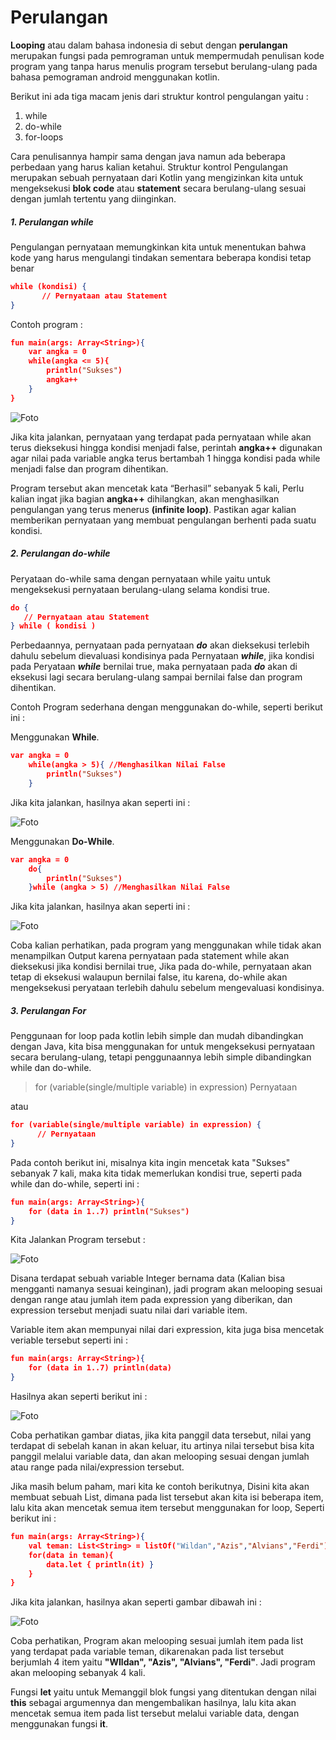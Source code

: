 # Perulangan

**Looping** atau dalam bahasa indonesia di sebut dengan **perulangan** merupakan fungsi pada pemrograman untuk mempermudah penulisan kode program yang tanpa harus menulis program tersebut berulang-ulang pada bahasa pemograman android menggunakan kotlin.

<p>Berikut ini ada tiga macam jenis dari struktur kontrol pengulangan yaitu :</p>

1. while
2. do-while
3. for-loops

Cara penulisannya hampir sama dengan java namun ada beberapa perbedaan yang harus kalian ketahui. Struktur kontrol Pengulangan merupakan sebuah pernyataan dari Kotlin yang mengizinkan kita untuk mengeksekusi **blok code** atau **statement** secara berulang-ulang sesuai dengan jumlah tertentu yang diinginkan.

##### 1. Perulangan while

Pengulangan pernyataan memungkinkan kita untuk menentukan bahwa kode yang harus mengulangi tindakan sementara beberapa kondisi tetap benar

```json
while (kondisi) {
       // Pernyataan atau Statement
}
```

<p>Contoh program :</p>

```json
fun main(args: Array<String>){
    var angka = 0
    while(angka <= 5){
        println("Sukses")
        angka++
    }
}
```

![Foto](https://4.bp.blogspot.com/-pTkMSw6J8dI/WUUIDg--6VI/AAAAAAAAB4Q/XkWFW-G6rOM3lPFsXdV3d_q38OpMbMd8QCLcBGAs/s1600/Kotlin-Looping-Example1-min.jpg)

Jika kita jalankan, pernyataan yang terdapat pada pernyataan while akan terus dieksekusi hingga kondisi menjadi false, perintah **angka++** digunakan agar nilai pada variable angka terus bertambah 1 hingga kondisi pada while menjadi false dan program dihentikan.

Program tersebut akan mencetak kata “Berhasil” sebanyak 5 kali, Perlu kalian ingat jika bagian **angka++** dihilangkan, akan menghasilkan pengulangan yang terus menerus **(infinite loop)**. Pastikan agar kalian memberikan pernyataan yang membuat pengulangan berhenti pada suatu kondisi.

##### 2. Perulangan do-while

Peryataan do-while sama dengan pernyataan while yaitu untuk mengeksekusi pernyataan berulang-ulang selama kondisi true.

```json
do {
   // Pernyataan atau Statement
} while ( kondisi )
```

Perbedaannya, pernyataan pada pernyataan **_do_** akan dieksekusi terlebih dahulu sebelum dievaluasi kondisinya pada Pernyataan **_while_**, jika kondisi pada Peryataan **_while_** bernilai true, maka pernyataan pada **_do_** akan di eksekusi lagi secara berulang-ulang sampai bernilai false dan program dihentikan.

<p>Contoh Program sederhana dengan menggunakan do-while, seperti berikut ini : </p>

Menggunakan **While**.

```json
var angka = 0
    while(angka > 5){ //Menghasilkan Nilai False
        println("Sukses")
    }
```

<p>Jika kita jalankan, hasilnya akan seperti ini :</p>

![Foto](https://4.bp.blogspot.com/-LLnVnyvq3Z4/WUUqINF8aeI/AAAAAAAAB4k/RFHvvZgxzEEK-9O_0sUUvTW_Mqym4LYtACLcBGAs/s1600/Kotlin-Looping-Example3-min.jpg)

Menggunakan **Do-While**.

```json
var angka = 0
    do{
        println("Sukses")
    }while (angka > 5) //Menghasilkan Nilai False
```

<p>Jika kita jalankan, hasilnya akan seperti ini :</p>

![Foto](https://4.bp.blogspot.com/-oO1nMUuzEm8/WUUqChC0agI/AAAAAAAAB4g/r8VYOn6rxnYO0HawlfndMlSjakeDANGlACEwYBhgL/s1600/Kotlin-Looping-Example2-min.jpg)

Coba kalian perhatikan, pada program yang menggunakan while tidak akan menampilkan Output karena pernyataan pada statement while akan dieksekusi jika kondisi bernilai true, Jika pada do-while, pernyataan akan tetap di eksekusi walaupun bernilai false, itu karena, do-while akan mengeksekusi peryataan terlebih dahulu sebelum mengevaluasi kondisinya.

##### 3. Perulangan For

Penggunaan for loop pada kotlin lebih simple dan mudah dibandingkan dengan Java, kita bisa menggunakan for untuk mengeksekusi pernyataan secara berulang-ulang, tetapi penggunaannya lebih simple dibandingkan while dan do-while.

> for (variable(single/multiple variable) in expression) Pernyataan

atau

```json
for (variable(single/multiple variable) in expression) {
      // Pernyataan
}
```

Pada contoh berikut ini, misalnya kita ingin mencetak kata "Sukses" sebanyak 7 kali, maka kita tidak memerlukan kondisi true, seperti pada while dan do-while, seperti ini :

```json
fun main(args: Array<String>){
    for (data in 1..7) println("Sukses")
}
```

<p> Kita Jalankan Program tersebut : </p>

![Foto](https://3.bp.blogspot.com/-naLowm54Aqc/WUWerM_8-oI/AAAAAAAAB44/HzT9NXOJNccQxk5d9GX3UbAKFyAz3WsmACLcBGAs/s1600/Kotlin-Looping-Example4-min.jpg)

Disana terdapat sebuah variable Integer bernama data (Kalian bisa mengganti namanya sesuai keinginan), jadi program akan melooping sesuai dengan range atau jumlah item pada expression yang diberikan, dan expression tersebut menjadi suatu nilai dari variable item.

<p> Variable item akan mempunyai nilai dari expression, kita juga bisa mencetak veriable tersebut seperti ini : </p>

```json
fun main(args: Array<String>){
    for (data in 1..7) println(data)
}
```

<p> Hasilnya akan seperti berikut ini : </p>

![Foto](https://1.bp.blogspot.com/-DTb0dDZ3Wk4/WUWezQ28uPI/AAAAAAAAB48/srofjPVrJB41D6rJOzmPa-s9bSc4u_GagCLcBGAs/s1600/Kotlin-Looping-Example5-min.jpg)

Coba perhatikan gambar diatas, jika kita panggil data tersebut, nilai yang terdapat di sebelah kanan in akan keluar, itu artinya nilai tersebut bisa kita panggil melalui variable data, dan akan melooping sesuai dengan jumlah atau range pada nilai/expression tersebut.

</p> Jika masih belum paham, mari kita ke contoh berikutnya, Disini kita akan membuat sebuah List, dimana pada list tersebut akan kita isi beberapa item, lalu kita akan mencetak semua item tersebut menggunakan for loop, Seperti berikut ini : </p>

```json
fun main(args: Array<String>){
    val teman: List<String> = listOf("Wildan","Azis","Alvians","Ferdi")
    for(data in teman){
        data.let { println(it) }
    }
}
```

<p> Jika kita jalankan, hasilnya akan seperti gambar dibawah ini : </p>

![Foto](https://3.bp.blogspot.com/-8_bo9T5yjwY/WUXyga-zVJI/AAAAAAAAB5M/UoCM8uXMCGkqDtjSAumhQXNvePvHXMGTACLcBGAs/s1600/Kotlin-Looping-Example6-min.jpg)

Coba perhatikan, Program akan melooping sesuai jumlah item pada list yang terdapat pada variable teman, dikarenakan pada list tersebut berjumlah 4 item yaitu **"WIldan", "Azis", "Alvians", "Ferdi"**. Jadi program akan melooping sebanyak 4 kali.

Fungsi **let** yaitu untuk Memanggil blok fungsi yang ditentukan dengan nilai **this** sebagai argumennya dan mengembalikan hasilnya, lalu kita akan mencetak semua item pada list tersebut melalui variable data, dengan menggunakan fungsi **it**.
